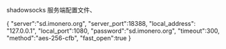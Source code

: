 shadowsocks 服务端配置文件、

{
    "server":"sd.imonero.org",
    "server_port":18388,
    "local_address": "127.0.0.1",
    "local_port":1080,
    "password":"sd.imonero.org",
    "timeout":300,
    "method":"aes-256-cfb",
    "fast_open":true 
}
